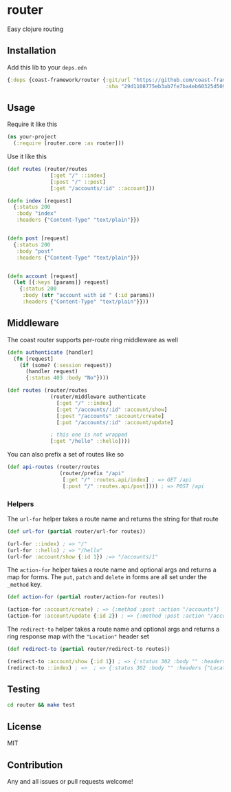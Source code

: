 # router
Easy clojure routing

## Installation

Add this lib to your `deps.edn`

```clojure
{:deps {coast-framework/router {:git/url "https://github.com/coast-framework/router"
                                :sha "29d1108775eb3ab7fe7ba4eb60325d5090dcdae4"}}}
```

## Usage

Require it like this

```clojure
(ns your-project
  (:require [router.core :as router]))
```

Use it like this

```clojure
(def routes (router/routes
              [:get "/" ::index]
              [:post "/" ::post]
              [:get "/accounts/:id" ::account]))

(defn index [request]
  {:status 200
   :body "index"
   :headers {"Content-Type" "text/plain"}})


(defn post [request]
  {:status 200
   :body "post"
   :headers {"Content-Type" "text/plain"}})


(defn account [request]
  (let [{:keys [params]} request]
    {:status 200
     :body (str "account with id " (:id params))
     :headers {"Content-Type" "text/plain"}}))
```

## Middleware

The coast router supports per-route ring middleware as well

```clojure
(defn authenticate [handler]
  (fn [request]
    (if (some? (:session request))
      (handler request)
      {:status 403 :body "No"})))

(def routes (router/routes
              (router/middleware authenticate
                [:get "/" ::index]
                [:get "/accounts/:id" :account/show]
                [:post "/accounts" :account/create]
                [:put "/accounts/:id" :account/update]

              ; this one is not wrapped
              [:get "/hello" ::hello])))
```

You can also prefix a set of routes like so

```clojure
(def api-routes (router/routes
                 (router/prefix "/api"
                  [:get "/" :routes.api/index] ; => GET /api
                  [:post "/" :routes.api/post]))) ; => POST /api
```

### Helpers

The `url-for` helper takes a route name and returns the string for that route

```clojure
(def url-for (partial router/url-for routes))

(url-for ::index) ; => "/"
(url-for ::hello) ; => "/hello"
(url-for :account/show {:id 1}) ;=> "/accounts/1"
```

The `action-for` helper takes a route name and optional args and returns a map for forms.
The `put`, `patch` and `delete` in forms are all set under the `_method` key.

```clojure
(def action-for (partial router/action-for routes))

(action-for :account/create) ; => {:method :post :action "/accounts"}
(action-for :account/update {:id 2}) ; => {:method :post :action "/accounts/2" :_method :put}
```

The `redirect-to` helper takes a route name and optional args and
returns a ring response map with the `"Location"` header set

```clojure
(def redirect-to (partial router/redirect-to routes))

(redirect-to :account/show {:id 1}) ; => {:status 302 :body "" :headers {"Location" "/accounts/1"}}
(redirect-to ::index) ; =>  ; => {:status 302 :body "" :headers {"Location" "/"}}
```

## Testing

```sh
cd router && make test
```

## License

MIT

## Contribution

Any and all issues or pull requests welcome!
